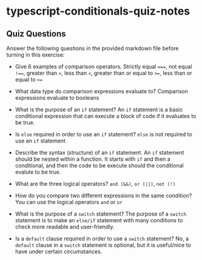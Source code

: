 # typescript-conditionals-quiz-notes

## Quiz Questions

Answer the following questions in the provided markdown file before turning in this exercise:

- Give 6 examples of comparison operators.
  Strictly equal `===`, not equal `!==`, greater than `>`, less than `<`, greater than or equal to `>=`, less than or equal to `<=`

- What data type do comparison expressions evaluate to?
  Comparison expressions evaluate to booleans

- What is the purpose of an `if` statement?
  An `if` statement is a basic conditional expression that can execute a block of code if it evaluates to be true.

- Is `else` required in order to use an `if` statement?
  `else` is not required to use an `if` statement

- Describe the syntax (structure) of an `if` statement.
  An `if` statement should be nested within a function. It starts with `if` and then a conditional, and then the code to be execute should the conditional evalute to be true.

- What are the three logical operators?
  `and (&&)`, `or (||)`, `not (!)`

- How do you compare two different expressions in the same condition?
  You can use the logical operators `and` or `or`

- What is the purpose of a `switch` statement?
  The purpose of a `switch` statement is to make an `else/if` statement with many conditions to check more readable and user-friendly.

- Is a `default` clause required in order to use a `switch` statement?
  No, a `default` clause in a `switch` statement is optional, but it is useful/nice to have under certain circumstances.
